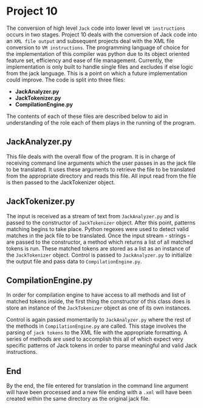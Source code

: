 # Project 10

The conversion of high level `Jack` code into lower level `VM instructions` occurs in two stages. Project 10 deals with the conversion of Jack code into an `XML file output` and subsequent projects deal with the XML file conversion to `VM instructions`. The programming language of choice for the implementation of this compiler was python due to its object oriented feature set, efficiency and ease of file management. Currently, the implementation is only built to handle single files and excludes if else logic from the jack language. This is a point on which a future implementation could improve. The code is split into three files:

- **JackAnalyzer.py**
- **JackTokenizer.py**
- **CompilationEngine.py**

The contents of each of these files are described below to aid in understanding of the role each of them plays in the running of the program.

## **JackAnalyzer.py**

This file deals with the overall flow of the program. It is in charge of receiving command line arguments which the user passes in as the jack file to be translated. It uses these arguments to retrieve the file to be translated from the appropriate directory and reads this file. All input read from the file is then passed to the JackTokenizer object.

## **JackTokenizer.py**

The input is received as a stream of text from `JackAnalyzer.py` and is passed to the constructor of `JackTokenizer` object. After this point, patterns matching begins to take place. Python regexes were used to detect valid matches in the jack file to be translated. Once the input stream - strings - are passed to the constructor, a method which returns a list of all matched tokens is run. These matched tokens are stored as a list as an instance of the `JackTokenizer` object. Control is passed to `JackAnalyzer.py` to initialize the output file and pass data to `CompilationEngine.py`.

## **CompilationEngine.py**

In order for compilation engine to have access to all methods and list of matched tokens inside, the first thing the constructor of this class does is store an instance of the `JackTokenizer` object as one of its own instances.

Control is again passed momentarily to `JackAnalyzer.py` where the rest of the methods in `CompilationEngine.py` are called. This stage involves the parsing of `jack tokens` to the XML file with the appropriate formatting. A series of methods are used to accomplish this all of which expect very specific patterns of Jack tokens in order to parse meaningful and valid Jack instructions.

## End

By the end, the file entered for translation in the command line argument will have been processed and a new file ending with a `.xml` will have been created within the same directory as the original jack file.